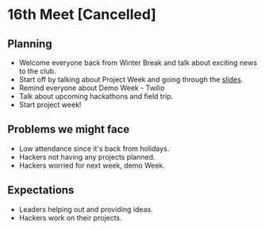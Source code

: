 # 16th Meet [Cancelled]

## Planning

- Welcome everyone back from Winter Break and talk about exciting news to the
  club.
- Start off by talking about Project Week and going through the
  [slides](https://github.com/SMHS-Programming/club/blob/ff5a7a8301c0a8b8f385b819d3f971b452b00f8d/meetings/2016_01_11_Meeting_XVI.pdf).
- Remind everyone about Demo Week - Twilio
- Talk about upcoming hackathons and field trip.
- Start project week!

## Problems we might face

- Low attendance since it's back from holidays.
- Hackers not having any projects planned.
- Hackers worried for next week, demo Week.

## Expectations

- Leaders helping out and providing ideas.
- Hackers work on their projects.
